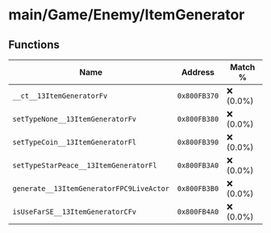 # main/Game/Enemy/ItemGenerator

## Functions

| Name | Address | Match % |
|------|---------|---------|
| `__ct__13ItemGeneratorFv` | `0x800FB370` | :x: (0.0%) |
| `setTypeNone__13ItemGeneratorFv` | `0x800FB380` | :x: (0.0%) |
| `setTypeCoin__13ItemGeneratorFl` | `0x800FB390` | :x: (0.0%) |
| `setTypeStarPeace__13ItemGeneratorFl` | `0x800FB3A0` | :x: (0.0%) |
| `generate__13ItemGeneratorFPC9LiveActor` | `0x800FB3B0` | :x: (0.0%) |
| `isUseFarSE__13ItemGeneratorCFv` | `0x800FB4A0` | :x: (0.0%) |
